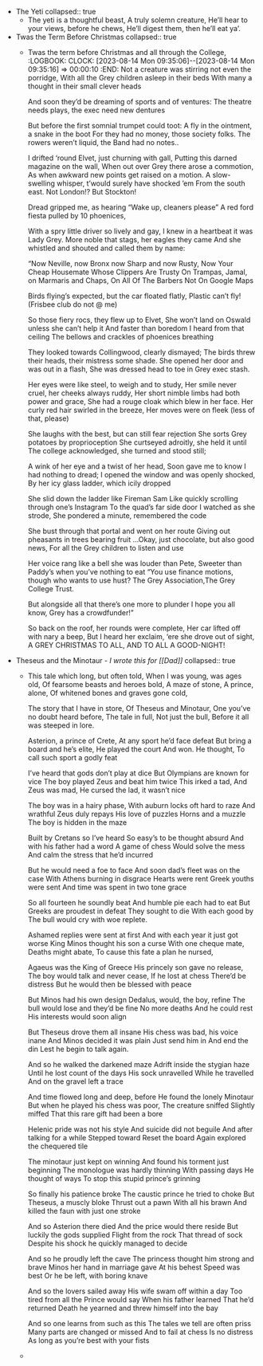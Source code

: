 - The Yeti
  collapsed:: true
	- The yeti is a thoughtful beast,
	  A truly solemn creature,
	  He’ll hear to your views, before he chews,
	  He’ll digest them, then he’ll eat ya’.
- Twas the Term Before Christmas
  collapsed:: true
	- Twas the term before Christmas and all through the College,
	  :LOGBOOK:
	  CLOCK: [2023-08-14 Mon 09:35:06]--[2023-08-14 Mon 09:35:16] =>  00:00:10
	  :END:
	  Not a creature was stirring not even the porridge,
	  With all the Grey children asleep in their beds
	  With many a thought in their small clever heads
	  
	  And soon they’d be dreaming of sports and of ventures:
	  The theatre needs plays, the exec need new dentures
	  
	  But before the first somnial trumpet could toot:
	  A fly in the ointment, a snake in the boot
	  For they had no money, those society folks.
	  The rowers weren’t liquid, the Band had no notes..
	  
	  I drifted ‘round Elvet, just churning with gall,
	  Putting this darned magazine on the wall,
	  When out over Grey there arose a commotion,
	  As when awkward new points get raised on a motion.
	  A slow-swelling whisper, t’would surely have shocked ’em 
	  From the south east. Not London!? But Stockton!
	  
	  Dread gripped me, as hearing “Wake up, cleaners please”
	  A red ford fiesta pulled by 10 phoenices,
	  
	  With a spry little driver so lively and gay,
	  I knew in a heartbeat it was Lady Grey.
	  More noble that stags, her eagles they came
	  And she whistled and shouted and called them by name:
	  
	  “Now Neville, now Bronx now Sharp and now Rusty,
	  Now Your Cheap Housemate Whose Clippers Are Trusty
	  On Trampas, Jamal, on Marmaris and Chaps,
	  On All Of The Barbers Not On Google Maps
	  
	  Birds flying’s expected, but the car floated flatly,
	  Plastic can’t fly! (Frisbee club do not @ me)
	  
	  So those fiery rocs, they flew up to Elvet,
	  She won’t land on Oswald unless she can’t help it
	  And faster than boredom I heard from that ceiling
	  The bellows and crackles of phoenices breathing
	  
	  They looked towards Collingwood, clearly dismayed;
	  The birds threw their heads, their mistress some shade.
	  She opened her door and was out in a flash,
	  She was dressed head to toe in Grey exec stash.
	  
	  Her eyes were like steel, to weigh and to study,
	  Her smile never cruel, her cheeks always ruddy,
	  Her short nimble limbs had both power and grace,
	  She had a rouge cloak which blew in her face.
	  Her curly red hair swirled in the breeze,
	  Her moves were on fleek (less of that, please)
	  
	  She laughs with the best, but can still fear rejection
	  She sorts Grey potatoes by proprioception
	  She curtseyed adroitly, she held it until 
	  The college acknowledged, she turned and stood still;
	  
	  A wink of her eye and a twist of her head,
	  Soon gave me to know I had nothing to dread;
	  I opened the window and was openly shocked,
	  By her icy glass ladder, which icily dropped
	  
	  She slid down the ladder like Fireman Sam
	  Like quickly scrolling through one’s Instagram
	  To the quad’s far side door I watched as she strode,
	  She pondered a minute, remembered the code
	  
	  She bust through that portal and went on her route 
	  Giving out pheasants in trees bearing fruit
	  ...Okay, just chocolate, but also good news,
	  For all the Grey children to listen and use
	  
	  Her voice rang like a bell she was louder than Pete,
	  Sweeter than Paddy’s when you’ve nothing to eat
	  “You use finance motions, though who wants to use hust?
	  The Grey Association,The Grey College Trust.
	  
	  But alongside all that there’s one more to plunder
	  I hope you all know, Grey has a crowdfunder!”
	  
	  So back on the roof, her rounds were complete,
	  Her car lifted off with nary a beep,
	  But I heard her exclaim, ‘ere she drove out of sight,
	  A GREY CHRISTMAS TO ALL, AND TO ALL A GOOD-NIGHT!
- Theseus and the Minotaur - *I wrote this for [[Dad]]*
  collapsed:: true
	- This tale which long, but often told,
	  When I was young, was ages old,
	  Of fearsome beasts and heroes bold,
	  A maze of stone,
	  A prince, alone,
	  Of whitened bones and graves gone cold,
	  
	  The story that I have in store,
	  Of Theseus and Minotaur,
	  One you’ve no doubt heard before,
	  The tale in full,
	  Not just the bull,
	  Before it all was steeped in lore.
	  
	  Asterion, a prince of Crete,
	  At any sport he’d face defeat
	  But bring a board and he’s elite,
	  He played the court
	  And won. He thought,
	  To call such sport a godly feat
	  
	  I’ve heard that gods don’t play at dice
	  But Olympians are known for vice
	  The boy played Zeus and beat him twice
	  This irked a tad,
	  And Zeus was mad,
	  He cursed the lad, it wasn’t nice
	  
	  The boy was in a hairy phase,
	  With auburn locks oft hard to raze
	  And wrathful Zeus duly repays
	  His love of puzzles
	  Horns and a muzzle
	  The boy is hidden in the maze
	  
	  Built by Cretans so I’ve heard
	  So easy’s to be thought absurd
	  And with his father had a word
	  A game of chess
	  Would solve the mess
	  And calm the stress that he’d incurred
	  
	  But he would need a foe to face
	  And soon dad’s fleet was on the case
	  With Athens burning in disgrace
	  Hearts were rent
	  Greek youths were sent
	  And time was spent in two tone grace
	  
	  So all fourteen he soundly beat
	  And humble pie each had to eat
	  But Greeks are proudest in defeat
	  They sought to die
	  With each good by
	  The bull would cry with woe replete.
	  
	  Ashamed replies were sent at first
	  And with each year it just got worse
	  King Minos thought his son a curse
	  With one cheque mate,
	  Deaths might abate,
	  To cause this fate a plan he nursed,
	  
	  Agaeus was the King of Greece
	  His princely son gave no release,
	  The boy would talk and never cease,
	  If he lost at chess
	  There’d be distress
	  But he would then be blessed with peace 
	  
	  But Minos had his own design
	  Dedalus, would, the boy, refine
	  The bull would lose and they’d be fine
	  No more deaths
	  And he could rest 
	  His interests would soon align
	  
	  But Theseus drove them all insane
	  His chess was bad, his voice inane
	  And Minos decided it was plain
	  Just send him in
	  And end the din
	  Lest he begin to talk again.
	  
	  And so he walked the darkened maze
	  Adrift inside the stygian haze
	  Until he lost count of the days
	  His sock unravelled
	  While he travelled
	  And on the gravel left a trace
	  
	  And time flowed long and deep, before
	  He found the lonely Minotaur
	  But when he played his chess was poor,
	  The creature sniffed
	  Slightly miffed
	  That this rare gift had been a bore
	  
	  Helenic pride was not his style
	  And suicide did not beguile
	  And after talking for a while
	  Stepped toward
	  Reset the board
	  Again explored the chequered tile
	  
	  The minotaur just kept on winning
	  And found his torment just beginning
	  The monologue was hardly thinning
	  With passing days
	  He thought of ways
	  To stop this stupid prince’s grinning
	  
	  So finally his patience broke
	  The caustic prince he tried to choke
	  But Theseus, a muscly bloke
	  Thrust out a pawn
	  With all his brawn
	  And killed the faun with just one stroke
	  
	  And so Asterion there died
	  And the price would there reside
	  But luckily the gods supplied
	  Flight from the rock
	  That thread of sock
	  Despite his shock he quickly managed to decide
	  
	  And so he proudly left the cave
	  The princess thought him strong and brave
	  Minos her hand in marriage gave
	  At his behest
	  Speed was best
	  Or he be left, with boring knave
	  
	  And so the lovers sailed away
	  His wife swam off within a day
	  Too tired from all the Prince would say
	  When his father learned
	  That he’d returned
	  Death he yearned and threw himself into the bay
	  
	  And so one learns from such as this
	  The tales we tell are often priss
	  Many parts are changed or missed
	  And to fail at chess
	  Is no distress
	  As long as you’re best with your fists
	-